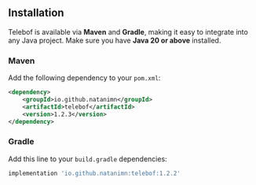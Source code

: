 ## Installation

Telebof is available via **Maven** and **Gradle**, making it easy to integrate into any Java project. Make sure you have **Java 20 or above** installed.  

### Maven

Add the following dependency to your `pom.xml`:

```xml
<dependency>
    <groupId>io.github.natanimn</groupId>
    <artifactId>telebof</artifactId>
    <version>1.2.3</version>
</dependency>
```

### Gradle


Add this line to your `build.gradle` dependencies:

```groovy
implementation 'io.github.natanimn:telebof:1.2.2'
```
